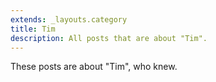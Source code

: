 ```yaml
---
extends: _layouts.category
title: Tim
description: All posts that are about "Tim".
---
```

          
These posts are about "Tim", who knew.
          